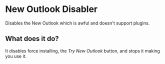# New Outlook Disabler
Disables the New Outlook which is awful and doesn't support plugins.

## What does it do?
It disables force installing, the *Try New Outlook* button, and stops it making you use it.
